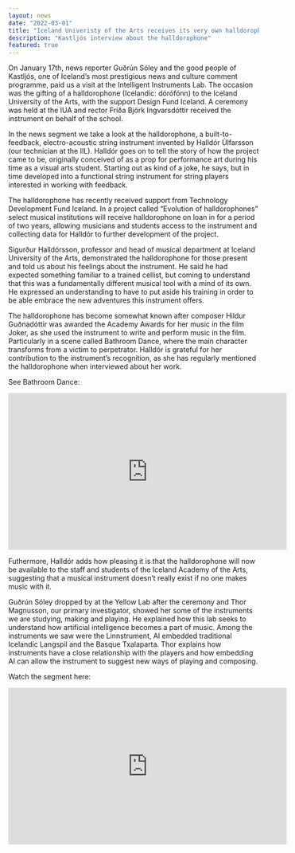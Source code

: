 ```yaml
---
layout: news
date: "2022-03-01"
title: "Iceland Univeristy of the Arts receives its very own halldorophone"
description: "Kastljós interview about the halldorophone"
featured: true
---
```


<script> import CaptionedImage from "../../components/Images/student_IIL.svelte" </script>

<CaptionedImage
  src="stock/halldor_kastljos.png"
  alt="A man speaking to camera. Behind him another man is playing the halldorophone, an intelligent string instrument."
  caption="Halldór Úlfarsson, the creator of the halldorophone."/>

On January 17th, news reporter Guðrún Sóley and the good people of Kastljós, one of Iceland’s most prestigious news and culture comment programme, paid us a visit at the Intelligent Instruments Lab. The occasion was the gifting of a halldorophone (Icelandic: dórófónn) to the Iceland University of the Arts, with the support Design Fund Iceland. A ceremony was held at the IUA and rector Fríða Björk Ingvarsdóttir received the instrument on behalf of the school. 

In the news segment we take a look at the halldorophone, a built-to-feedback, electro-acoustic string instrument invented by Halldór Úlfarsson (our technician at the IIL). Halldór goes on to tell the story of how the project came to be, originally conceived of as a prop for performance art during his time as a visual arts student. Starting out as kind of a joke, he says, but in time developed into a functional string instrument for string players interested in working with feedback.

The halldorophone has recently received support from Technology Development Fund Iceland. In a project called “Evolution of halldorophones” select musical institutions will receive halldorophone on loan in for a period of two years, allowing musicians and students access to the instrument and collecting data for Halldór to further development of the project. 

<CaptionedImage
  src="stock/halldorophone3.jpeg"
  alt="A wooden cello like instrument embedded with electronic parts."
  caption="The halldorophone that is now in the possession of IUA."/>

Sigurður Halldórsson, professor and head of musical department at Iceland University of the Arts, demonstrated the halldorophone for those present and told us about his feelings about the instrument. He said he had expected something familiar to a trained cellist, but coming to understand that this was a fundamentally different musical tool with a mind of its own. He expressed an understanding to have to put aside his training in order to be able embrace the new adventures this instrument offers.

The halldorophone has become somewhat known after composer Hildur Guðnadóttir was awarded the Academy Awards for her music in the film Joker, as she used the instrument to write and perform music in the film. Particularly in a scene called Bathroom Dance, where the main character transforms from a victim to perpetrator. Halldór is grateful for her contribution to the instrument’s recognition, as she has regularly mentioned the halldorophone when interviewed about her work.

See Bathroom Dance:
<iframe width="560" height="315" src="https://www.youtube.com/embed/VdfgiEQeceM" title="YouTube video player" frameborder="0" allow="accelerometer; autoplay; clipboard-write; encrypted-media; gyroscope; picture-in-picture" allowfullscreen></iframe>

Futhermore, Halldór adds how pleasing it is that the halldorophone will now be available to the staff and students of the Iceland Academy of the Arts, suggesting that a musical instrument doesn’t really exist if no one makes music with it. 

Guðrún Sóley dropped by at the Yellow Lab after the ceremony and Thor Magnusson, our primary investigator, showed her some of the instruments we are studying, making and playing. He explained how this lab seeks to understand how artificial intelligence becomes a part of music. Among the instruments we saw were the Linnstrument, AI embedded traditional Icelandic Langspil and the Basque Txalaparta. Thor explains how instruments have a close relationship with the players and how embedding AI can allow the instrument to suggest new ways of playing and composing.

Watch the segment here:
<iframe width="560" height="315" src="https://www.youtube.com/embed/LFDXomBusRQ" title="YouTube video player" frameborder="0" allow="accelerometer; autoplay; clipboard-write; encrypted-media; gyroscope; picture-in-picture" allowfullscreen></iframe>
